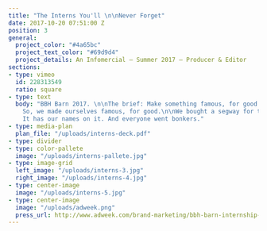 ```yaml
---
title: "The Interns You'll \n\nNever Forget"
date: 2017-10-20 07:51:00 Z
position: 3
general:
  project_color: "#4a65bc"
  project_text_color: "#69d9d4"
  project_details: An Infomercial – Summer 2017 – Producer & Editor
sections:
- type: vimeo
  id: 228313549
  ratio: square
- type: text
  body: "BBH Barn 2017. \n\nThe brief: Make something famous, for good. \n\nThe result:
    So, we made ourselves famous, for good.\n\nWe bought a segway for the office.
    It has our names on it. And everyone went bonkers."
- type: media-plan
  plan_file: "/uploads/interns-deck.pdf"
- type: divider
- type: color-pallete
  image: "/uploads/interns-pallete.jpg"
- type: image-grid
  left_image: "/uploads/interns-3.jpg"
  right_image: "/uploads/interns-4.jpg"
- type: center-image
  image: "/uploads/interns-5.jpg"
- type: center-image
  image: "/uploads/adweek.png"
  press_url: http://www.adweek.com/brand-marketing/bbh-barn-internship-segway
---
```


